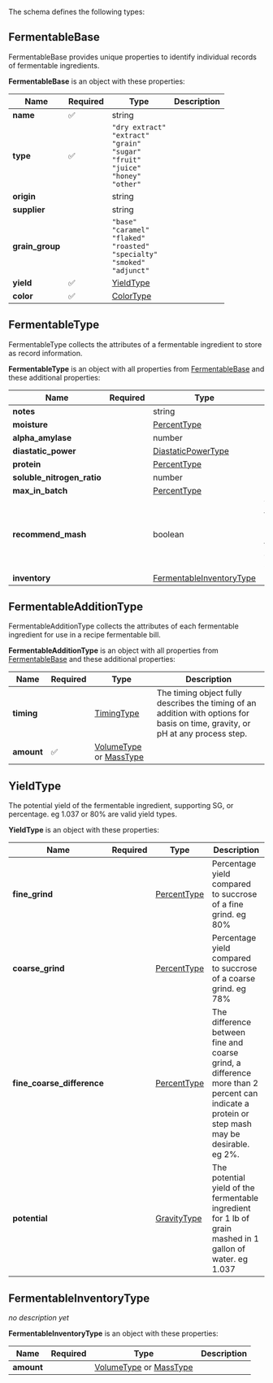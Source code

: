 The schema defines the following types:

## FermentableBase 

FermentableBase provides unique properties to identify individual records of fermentable ingredients.

**FermentableBase** is an object with these properties:

|Name|Required|Type|Description|
|--|--|--|--|
| **name** | ✅ | string|  |
| **type** | ✅ | `"dry extract"`<br/>`"extract"`<br/>`"grain"`<br/>`"sugar"`<br/>`"fruit"`<br/>`"juice"`<br/>`"honey"`<br/>`"other"`|  |
| **origin** |  | string|  |
| **supplier** |  | string|  |
| **grain_group** |  | `"base"`<br/>`"caramel"`<br/>`"flaked"`<br/>`"roasted"`<br/>`"specialty"`<br/>`"smoked"`<br/>`"adjunct"`|  |
| **yield** | ✅ | [YieldType](#yieldtype)|  |
| **color** | ✅ | [ColorType](measureable_units.json.md#colortype)|  |

## FermentableType 

FermentableType collects the attributes of a fermentable ingredient to store as record information.

**FermentableType** is an object with all properties from [FermentableBase](#fermentablebase) and these additional properties:

|Name|Required|Type|Description|
|--|--|--|--|
| **notes** |  | string|  |
| **moisture** |  | [PercentType](measureable_units.json.md#percenttype)|  |
| **alpha_amylase** |  | number|  |
| **diastatic_power** |  | [DiastaticPowerType](measureable_units.json.md#diastaticpowertype)|  |
| **protein** |  | [PercentType](measureable_units.json.md#percenttype)|  |
| **soluble_nitrogen_ratio** |  | number|  |
| **max_in_batch** |  | [PercentType](measureable_units.json.md#percenttype)|  |
| **recommend_mash** |  | boolean| True if the fermentable must be mashed, false if it can be steeped.  |
| **inventory** |  | [FermentableInventoryType](#fermentableinventorytype)|  |

## FermentableAdditionType 

FermentableAdditionType collects the attributes of each fermentable ingredient for use in a recipe fermentable bill.

**FermentableAdditionType** is an object with all properties from [FermentableBase](#fermentablebase) and these additional properties:

|Name|Required|Type|Description|
|--|--|--|--|
| **timing** |  | [TimingType](timing.json.md#timingtype)| The timing object fully describes the timing of an addition with options for basis on time, gravity, or pH at any process step. |
| **amount** | ✅ |  [VolumeType](measureable_units.json.md#volumetype) or  [MassType](measureable_units.json.md#masstype)|  |

## YieldType 

The potential yield of the fermentable ingredient, supporting SG, or percentage. eg 1.037 or 80% are valid yield types.

**YieldType** is an object with these properties:

|Name|Required|Type|Description|
|--|--|--|--|
| **fine_grind** |  | [PercentType](measureable_units.json.md#percenttype)| Percentage yield compared to succrose of a fine grind. eg 80% |
| **coarse_grind** |  | [PercentType](measureable_units.json.md#percenttype)| Percentage yield compared to succrose of a coarse grind. eg 78% |
| **fine_coarse_difference** |  | [PercentType](measureable_units.json.md#percenttype)| The difference between fine and coarse grind, a difference more than 2 percent can indicate a protein or step mash may be desirable. eg 2%. |
| **potential** |  | [GravityType](measureable_units.json.md#gravitytype)| The potential yield of the fermentable ingredient for 1 lb of grain mashed in 1 gallon of water. eg 1.037 |

## FermentableInventoryType 

*no description yet*

**FermentableInventoryType** is an object with these properties:

|Name|Required|Type|Description|
|--|--|--|--|
| **amount** |  |  [VolumeType](measureable_units.json.md#volumetype) or  [MassType](measureable_units.json.md#masstype)|  |

